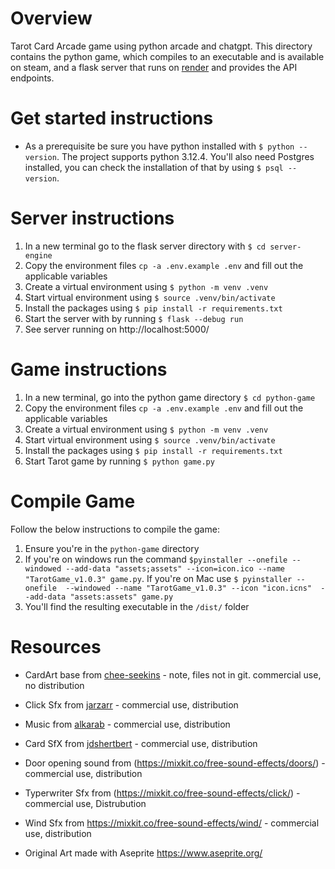 # Overview
Tarot Card Arcade game using python arcade and chatgpt. This directory contains the python game, which compiles to an executable and is available on steam, and a flask server that runs on [render](https://render.com/) and provides the API endpoints.

# Get started instructions 
* As a prerequisite be sure you have python installed with `$ python --version`. The project supports python 3.12.4. You'll also need Postgres installed, you can check the installation of that by using `$ psql --version`.
# Server instructions
1. In a new terminal go to the flask server directory with `$ cd server-engine`
2. Copy the environment files `cp -a .env.example .env` and fill out the applicable variables 
3. Create a virtual environment using `$ python -m venv .venv`
4. Start virtual environment using `$ source .venv/bin/activate`
5. Install the packages using `$ pip install -r requirements.txt`
6. Start the server with by running `$ flask --debug run`
7. See server running on http://localhost:5000/

# Game instructions 
1. In a new terminal, go into the python game directory `$ cd python-game` 
2. Copy the environment files `cp -a .env.example .env` and fill out the applicable variables
3. Create a virtual environment using `$ python -m venv .venv`
4. Start virtual environment using `$ source .venv/bin/activate`
5. Install the packages using `$ pip install -r requirements.txt`
6. Start Tarot game by running `$ python game.py`

# Compile Game 
Follow the below instructions to compile the game: 
1. Ensure you're in the  `python-game` directory 
2. If you're on windows run the command `$pyinstaller --onefile --windowed --add-data "assets;assets" --icon=icon.ico --name "TarotGame_v1.0.3" game.py`.
If you're on Mac use `$ pyinstaller --onefile  --windowed --name "TarotGame_v1.0.3" --icon "icon.icns"  --add-data "assets:assets" game.py` 
3. You'll find the resulting executable in the  `/dist/` folder

# Resources
* CardArt base from [chee-seekins](https://chee-seekins.itch.io/tarot) - note, files not in git. commercial use, no distribution 
* Click Sfx from [jarzarr](https://jarzarr.itch.io/ui-button-sounds) - commercial use, distribution
* Music from [alkarab](https://alkakrab.itch.io/free-12-tracks-pixel-rpg-game-music-pack) - commercial use, distribution
* Card SfX from [jdshertbert](https://jdsherbert.itch.io/tabletop-games-sfx-pack) - commercial use, distribution
* Door opening sound from (https://mixkit.co/free-sound-effects/doors/) - commercial use, distribution
* Typerwriter Sfx from (https://mixkit.co/free-sound-effects/click/) - commercial use, Distrubution
* Wind Sfx from https://mixkit.co/free-sound-effects/wind/ - commercial use, distribution

* Original Art made with Aseprite https://www.aseprite.org/
